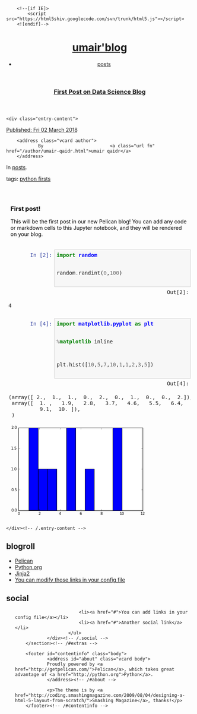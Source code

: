 <!DOCTYPE html>
<html lang="en">
<head>
        <meta charset="utf-8" />
        <title>First Post on Data Science Blog</title>
        <link rel="stylesheet" href="/theme/css/main.css" />

        <!--[if IE]>
            <script src="https://html5shiv.googlecode.com/svn/trunk/html5.js"></script>
        <![endif]-->
</head>

<body id="index" class="home">
        <header id="banner" class="body">
                <h1><a href="/">umair'blog </a></h1>
                <nav><ul>
                    <li class="active"><a href="/category/posts.html">posts</a></li>
                </ul></nav>
        </header><!-- /#banner -->
<section id="content" class="body">
  <article>
    <header>
      <h1 class="entry-title">
        <a href="/first-post.html" rel="bookmark"
           title="Permalink to First Post on Data Science Blog">First Post on Data Science Blog</a></h1>
    </header>

    <div class="entry-content">
<footer class="post-info">
        <abbr class="published" title="2018-03-02T14:00:00+05:00">
                Published: Fri 02 March 2018
        </abbr>

        <address class="vcard author">
                By                         <a class="url fn" href="/author/umair-qaidr.html">umair qaidr</a>
        </address>
<p>In <a href="/category/posts.html">posts</a>.</p>
<p>tags: <a href="/tag/python-firsts.html">python firsts</a> </p>
</footer><!-- /.post-info -->      <style type="text/css">/*!
*
* IPython notebook
*
*/
/* CSS font colors for translated ANSI colors. */
.ansibold {
  font-weight: bold;
}
/* use dark versions for foreground, to improve visibility */
.ansiblack {
  color: black;
}
.ansired {
  color: darkred;
}
.ansigreen {
  color: darkgreen;
}
.ansiyellow {
  color: #c4a000;
}
.ansiblue {
  color: darkblue;
}
.ansipurple {
  color: darkviolet;
}
.ansicyan {
  color: steelblue;
}
.ansigray {
  color: gray;
}
/* and light for background, for the same reason */
.ansibgblack {
  background-color: black;
}
.ansibgred {
  background-color: red;
}
.ansibggreen {
  background-color: green;
}
.ansibgyellow {
  background-color: yellow;
}
.ansibgblue {
  background-color: blue;
}
.ansibgpurple {
  background-color: magenta;
}
.ansibgcyan {
  background-color: cyan;
}
.ansibggray {
  background-color: gray;
}
div.cell {
  /* Old browsers */
  display: -webkit-box;
  -webkit-box-orient: vertical;
  -webkit-box-align: stretch;
  display: -moz-box;
  -moz-box-orient: vertical;
  -moz-box-align: stretch;
  display: box;
  box-orient: vertical;
  box-align: stretch;
  /* Modern browsers */
  display: flex;
  flex-direction: column;
  align-items: stretch;
  border-radius: 2px;
  box-sizing: border-box;
  -moz-box-sizing: border-box;
  -webkit-box-sizing: border-box;
  border-width: 1px;
  border-style: solid;
  border-color: transparent;
  width: 100%;
  padding: 5px;
  /* This acts as a spacer between cells, that is outside the border */
  margin: 0px;
  outline: none;
  border-left-width: 1px;
  padding-left: 5px;
  background: linear-gradient(to right, transparent -40px, transparent 1px, transparent 1px, transparent 100%);
}
div.cell.jupyter-soft-selected {
  border-left-color: #90CAF9;
  border-left-color: #E3F2FD;
  border-left-width: 1px;
  padding-left: 5px;
  border-right-color: #E3F2FD;
  border-right-width: 1px;
  background: #E3F2FD;
}
@media print {
  div.cell.jupyter-soft-selected {
    border-color: transparent;
  }
}
div.cell.selected {
  border-color: #ababab;
  border-left-width: 0px;
  padding-left: 6px;
  background: linear-gradient(to right, #42A5F5 -40px, #42A5F5 5px, transparent 5px, transparent 100%);
}
@media print {
  div.cell.selected {
    border-color: transparent;
  }
}
div.cell.selected.jupyter-soft-selected {
  border-left-width: 0;
  padding-left: 6px;
  background: linear-gradient(to right, #42A5F5 -40px, #42A5F5 7px, #E3F2FD 7px, #E3F2FD 100%);
}
.edit_mode div.cell.selected {
  border-color: #66BB6A;
  border-left-width: 0px;
  padding-left: 6px;
  background: linear-gradient(to right, #66BB6A -40px, #66BB6A 5px, transparent 5px, transparent 100%);
}
@media print {
  .edit_mode div.cell.selected {
    border-color: transparent;
  }
}
.prompt {
  /* This needs to be wide enough for 3 digit prompt numbers: In[100]: */
  min-width: 14ex;
  /* This padding is tuned to match the padding on the CodeMirror editor. */
  padding: 0.4em;
  margin: 0px;
  font-family: monospace;
  text-align: right;
  /* This has to match that of the the CodeMirror class line-height below */
  line-height: 1.21429em;
  /* Don't highlight prompt number selection */
  -webkit-touch-callout: none;
  -webkit-user-select: none;
  -khtml-user-select: none;
  -moz-user-select: none;
  -ms-user-select: none;
  user-select: none;
  /* Use default cursor */
  cursor: default;
}
@media (max-width: 540px) {
  .prompt {
    text-align: left;
  }
}
div.inner_cell {
  min-width: 0;
  /* Old browsers */
  display: -webkit-box;
  -webkit-box-orient: vertical;
  -webkit-box-align: stretch;
  display: -moz-box;
  -moz-box-orient: vertical;
  -moz-box-align: stretch;
  display: box;
  box-orient: vertical;
  box-align: stretch;
  /* Modern browsers */
  display: flex;
  flex-direction: column;
  align-items: stretch;
  /* Old browsers */
  -webkit-box-flex: 1;
  -moz-box-flex: 1;
  box-flex: 1;
  /* Modern browsers */
  flex: 1;
}
/* input_area and input_prompt must match in top border and margin for alignment */
div.input_area {
  border: 1px solid #cfcfcf;
  border-radius: 2px;
  background: #f7f7f7;
  line-height: 1.21429em;
}
/* This is needed so that empty prompt areas can collapse to zero height when there
   is no content in the output_subarea and the prompt. The main purpose of this is
   to make sure that empty JavaScript output_subareas have no height. */
div.prompt:empty {
  padding-top: 0;
  padding-bottom: 0;
}
div.unrecognized_cell {
  padding: 5px 5px 5px 0px;
  /* Old browsers */
  display: -webkit-box;
  -webkit-box-orient: horizontal;
  -webkit-box-align: stretch;
  display: -moz-box;
  -moz-box-orient: horizontal;
  -moz-box-align: stretch;
  display: box;
  box-orient: horizontal;
  box-align: stretch;
  /* Modern browsers */
  display: flex;
  flex-direction: row;
  align-items: stretch;
}
div.unrecognized_cell .inner_cell {
  border-radius: 2px;
  padding: 5px;
  font-weight: bold;
  color: red;
  border: 1px solid #cfcfcf;
  background: #eaeaea;
}
div.unrecognized_cell .inner_cell a {
  color: inherit;
  text-decoration: none;
}
div.unrecognized_cell .inner_cell a:hover {
  color: inherit;
  text-decoration: none;
}
@media (max-width: 540px) {
  div.unrecognized_cell > div.prompt {
    display: none;
  }
}
div.code_cell {
  /* avoid page breaking on code cells when printing */
}
@media print {
  div.code_cell {
    page-break-inside: avoid;
  }
}
/* any special styling for code cells that are currently running goes here */
div.input {
  page-break-inside: avoid;
  /* Old browsers */
  display: -webkit-box;
  -webkit-box-orient: horizontal;
  -webkit-box-align: stretch;
  display: -moz-box;
  -moz-box-orient: horizontal;
  -moz-box-align: stretch;
  display: box;
  box-orient: horizontal;
  box-align: stretch;
  /* Modern browsers */
  display: flex;
  flex-direction: row;
  align-items: stretch;
}
@media (max-width: 540px) {
  div.input {
    /* Old browsers */
    display: -webkit-box;
    -webkit-box-orient: vertical;
    -webkit-box-align: stretch;
    display: -moz-box;
    -moz-box-orient: vertical;
    -moz-box-align: stretch;
    display: box;
    box-orient: vertical;
    box-align: stretch;
    /* Modern browsers */
    display: flex;
    flex-direction: column;
    align-items: stretch;
  }
}
/* input_area and input_prompt must match in top border and margin for alignment */
div.input_prompt {
  color: #303F9F;
  border-top: 1px solid transparent;
}
div.input_area > div.highlight {
  margin: 0.4em;
  border: none;
  padding: 0px;
  background-color: transparent;
}
div.input_area > div.highlight > pre {
  margin: 0px;
  border: none;
  padding: 0px;
  background-color: transparent;
}
/* The following gets added to the <head> if it is detected that the user has a
 * monospace font with inconsistent normal/bold/italic height.  See
 * notebookmain.js.  Such fonts will have keywords vertically offset with
 * respect to the rest of the text.  The user should select a better font.
 * See: https://github.com/ipython/ipython/issues/1503
 *
 * .CodeMirror span {
 *      vertical-align: bottom;
 * }
 */
.CodeMirror {
  line-height: 1.21429em;
  /* Changed from 1em to our global default */
  font-size: 14px;
  height: auto;
  /* Changed to auto to autogrow */
  background: none;
  /* Changed from white to allow our bg to show through */
}
.CodeMirror-scroll {
  /*  The CodeMirror docs are a bit fuzzy on if overflow-y should be hidden or visible.*/
  /*  We have found that if it is visible, vertical scrollbars appear with font size changes.*/
  overflow-y: hidden;
  overflow-x: auto;
}
.CodeMirror-lines {
  /* In CM2, this used to be 0.4em, but in CM3 it went to 4px. We need the em value because */
  /* we have set a different line-height and want this to scale with that. */
  padding: 0.4em;
}
.CodeMirror-linenumber {
  padding: 0 8px 0 4px;
}
.CodeMirror-gutters {
  border-bottom-left-radius: 2px;
  border-top-left-radius: 2px;
}
.CodeMirror pre {
  /* In CM3 this went to 4px from 0 in CM2. We need the 0 value because of how we size */
  /* .CodeMirror-lines */
  padding: 0;
  border: 0;
  border-radius: 0;
}
/*

Original style from softwaremaniacs.org (c) Ivan Sagalaev <Maniac@SoftwareManiacs.Org>
Adapted from GitHub theme

*/
.highlight-base {
  color: #000;
}
.highlight-variable {
  color: #000;
}
.highlight-variable-2 {
  color: #1a1a1a;
}
.highlight-variable-3 {
  color: #333333;
}
.highlight-string {
  color: #BA2121;
}
.highlight-comment {
  color: #408080;
  font-style: italic;
}
.highlight-number {
  color: #080;
}
.highlight-atom {
  color: #88F;
}
.highlight-keyword {
  color: #008000;
  font-weight: bold;
}
.highlight-builtin {
  color: #008000;
}
.highlight-error {
  color: #f00;
}
.highlight-operator {
  color: #AA22FF;
  font-weight: bold;
}
.highlight-meta {
  color: #AA22FF;
}
/* previously not defined, copying from default codemirror */
.highlight-def {
  color: #00f;
}
.highlight-string-2 {
  color: #f50;
}
.highlight-qualifier {
  color: #555;
}
.highlight-bracket {
  color: #997;
}
.highlight-tag {
  color: #170;
}
.highlight-attribute {
  color: #00c;
}
.highlight-header {
  color: blue;
}
.highlight-quote {
  color: #090;
}
.highlight-link {
  color: #00c;
}
/* apply the same style to codemirror */
.cm-s-ipython span.cm-keyword {
  color: #008000;
  font-weight: bold;
}
.cm-s-ipython span.cm-atom {
  color: #88F;
}
.cm-s-ipython span.cm-number {
  color: #080;
}
.cm-s-ipython span.cm-def {
  color: #00f;
}
.cm-s-ipython span.cm-variable {
  color: #000;
}
.cm-s-ipython span.cm-operator {
  color: #AA22FF;
  font-weight: bold;
}
.cm-s-ipython span.cm-variable-2 {
  color: #1a1a1a;
}
.cm-s-ipython span.cm-variable-3 {
  color: #333333;
}
.cm-s-ipython span.cm-comment {
  color: #408080;
  font-style: italic;
}
.cm-s-ipython span.cm-string {
  color: #BA2121;
}
.cm-s-ipython span.cm-string-2 {
  color: #f50;
}
.cm-s-ipython span.cm-meta {
  color: #AA22FF;
}
.cm-s-ipython span.cm-qualifier {
  color: #555;
}
.cm-s-ipython span.cm-builtin {
  color: #008000;
}
.cm-s-ipython span.cm-bracket {
  color: #997;
}
.cm-s-ipython span.cm-tag {
  color: #170;
}
.cm-s-ipython span.cm-attribute {
  color: #00c;
}
.cm-s-ipython span.cm-header {
  color: blue;
}
.cm-s-ipython span.cm-quote {
  color: #090;
}
.cm-s-ipython span.cm-link {
  color: #00c;
}
.cm-s-ipython span.cm-error {
  color: #f00;
}
.cm-s-ipython span.cm-tab {
  background: url(data:image/png;base64,iVBORw0KGgoAAAANSUhEUgAAADAAAAAMCAYAAAAkuj5RAAAAAXNSR0IArs4c6QAAAGFJREFUSMft1LsRQFAQheHPowAKoACx3IgEKtaEHujDjORSgWTH/ZOdnZOcM/sgk/kFFWY0qV8foQwS4MKBCS3qR6ixBJvElOobYAtivseIE120FaowJPN75GMu8j/LfMwNjh4HUpwg4LUAAAAASUVORK5CYII=);
  background-position: right;
  background-repeat: no-repeat;
}
div.output_wrapper {
  /* this position must be relative to enable descendents to be absolute within it */
  position: relative;
  /* Old browsers */
  display: -webkit-box;
  -webkit-box-orient: vertical;
  -webkit-box-align: stretch;
  display: -moz-box;
  -moz-box-orient: vertical;
  -moz-box-align: stretch;
  display: box;
  box-orient: vertical;
  box-align: stretch;
  /* Modern browsers */
  display: flex;
  flex-direction: column;
  align-items: stretch;
  z-index: 1;
}
/* class for the output area when it should be height-limited */
div.output_scroll {
  /* ideally, this would be max-height, but FF barfs all over that */
  height: 24em;
  /* FF needs this *and the wrapper* to specify full width, or it will shrinkwrap */
  width: 100%;
  overflow: auto;
  border-radius: 2px;
  -webkit-box-shadow: inset 0 2px 8px rgba(0, 0, 0, 0.8);
  box-shadow: inset 0 2px 8px rgba(0, 0, 0, 0.8);
  display: block;
}
/* output div while it is collapsed */
div.output_collapsed {
  margin: 0px;
  padding: 0px;
  /* Old browsers */
  display: -webkit-box;
  -webkit-box-orient: vertical;
  -webkit-box-align: stretch;
  display: -moz-box;
  -moz-box-orient: vertical;
  -moz-box-align: stretch;
  display: box;
  box-orient: vertical;
  box-align: stretch;
  /* Modern browsers */
  display: flex;
  flex-direction: column;
  align-items: stretch;
}
div.out_prompt_overlay {
  height: 100%;
  padding: 0px 0.4em;
  position: absolute;
  border-radius: 2px;
}
div.out_prompt_overlay:hover {
  /* use inner shadow to get border that is computed the same on WebKit/FF */
  -webkit-box-shadow: inset 0 0 1px #000;
  box-shadow: inset 0 0 1px #000;
  background: rgba(240, 240, 240, 0.5);
}
div.output_prompt {
  color: #D84315;
}
/* This class is the outer container of all output sections. */
div.output_area {
  padding: 0px;
  page-break-inside: avoid;
  /* Old browsers */
  display: -webkit-box;
  -webkit-box-orient: horizontal;
  -webkit-box-align: stretch;
  display: -moz-box;
  -moz-box-orient: horizontal;
  -moz-box-align: stretch;
  display: box;
  box-orient: horizontal;
  box-align: stretch;
  /* Modern browsers */
  display: flex;
  flex-direction: row;
  align-items: stretch;
}
div.output_area .MathJax_Display {
  text-align: left !important;
}
div.output_area 
div.output_area 
div.output_area img,
div.output_area svg {
  max-width: 100%;
  height: auto;
}
div.output_area img.unconfined,
div.output_area svg.unconfined {
  max-width: none;
}
/* This is needed to protect the pre formating from global settings such
   as that of bootstrap */
.output {
  /* Old browsers */
  display: -webkit-box;
  -webkit-box-orient: vertical;
  -webkit-box-align: stretch;
  display: -moz-box;
  -moz-box-orient: vertical;
  -moz-box-align: stretch;
  display: box;
  box-orient: vertical;
  box-align: stretch;
  /* Modern browsers */
  display: flex;
  flex-direction: column;
  align-items: stretch;
}
@media (max-width: 540px) {
  div.output_area {
    /* Old browsers */
    display: -webkit-box;
    -webkit-box-orient: vertical;
    -webkit-box-align: stretch;
    display: -moz-box;
    -moz-box-orient: vertical;
    -moz-box-align: stretch;
    display: box;
    box-orient: vertical;
    box-align: stretch;
    /* Modern browsers */
    display: flex;
    flex-direction: column;
    align-items: stretch;
  }
}
div.output_area pre {
  margin: 0;
  padding: 0;
  border: 0;
  vertical-align: baseline;
  color: black;
  background-color: transparent;
  border-radius: 0;
}
/* This class is for the output subarea inside the output_area and after
   the prompt div. */
div.output_subarea {
  overflow-x: auto;
  padding: 0.4em;
  /* Old browsers */
  -webkit-box-flex: 1;
  -moz-box-flex: 1;
  box-flex: 1;
  /* Modern browsers */
  flex: 1;
  max-width: calc(100% - 14ex);
}
div.output_scroll div.output_subarea {
  overflow-x: visible;
}
/* The rest of the output_* classes are for special styling of the different
   output types */
/* all text output has this class: */
div.output_text {
  text-align: left;
  color: #000;
  /* This has to match that of the the CodeMirror class line-height below */
  line-height: 1.21429em;
}
/* stdout/stderr are 'text' as well as 'stream', but execute_result/error are *not* streams */
div.output_stderr {
  background: #fdd;
  /* very light red background for stderr */
}
div.output_latex {
  text-align: left;
}
/* Empty output_javascript divs should have no height */
div.output_javascript:empty {
  padding: 0;
}
.js-error {
  color: darkred;
}
/* raw_input styles */
div.raw_input_container {
  line-height: 1.21429em;
  padding-top: 5px;
}
pre.raw_input_prompt {
  /* nothing needed here. */
}
input.raw_input {
  font-family: monospace;
  font-size: inherit;
  color: inherit;
  width: auto;
  /* make sure input baseline aligns with prompt */
  vertical-align: baseline;
  /* padding + margin = 0.5em between prompt and cursor */
  padding: 0em 0.25em;
  margin: 0em 0.25em;
}
input.raw_input:focus {
  box-shadow: none;
}
p.p-space {
  margin-bottom: 10px;
}
div.output_unrecognized {
  padding: 5px;
  font-weight: bold;
  color: red;
}
div.output_unrecognized a {
  color: inherit;
  text-decoration: none;
}
div.output_unrecognized a:hover {
  color: inherit;
  text-decoration: none;
}
.rendered_html {
  color: #000;
  /* any extras will just be numbers: */
}



.rendered_html :link {
  text-decoration: underline;
}
.rendered_html :visited {
  text-decoration: underline;
}






.rendered_html h1:first-child {
  margin-top: 0.538em;
}
.rendered_html h2:first-child {
  margin-top: 0.636em;
}
.rendered_html h3:first-child {
  margin-top: 0.777em;
}
.rendered_html h4:first-child {
  margin-top: 1em;
}
.rendered_html h5:first-child {
  margin-top: 1em;
}
.rendered_html h6:first-child {
  margin-top: 1em;
}








.rendered_html * + ul {
  margin-top: 1em;
}
.rendered_html * + ol {
  margin-top: 1em;
}


.rendered_html pre,



.rendered_html tr,
.rendered_html th,

.rendered_html td,


.rendered_html * + table {
  margin-top: 1em;
}

.rendered_html * + p {
  margin-top: 1em;
}

.rendered_html * + img {
  margin-top: 1em;
}
.rendered_html img,

.rendered_html img.unconfined,

div.text_cell {
  /* Old browsers */
  display: -webkit-box;
  -webkit-box-orient: horizontal;
  -webkit-box-align: stretch;
  display: -moz-box;
  -moz-box-orient: horizontal;
  -moz-box-align: stretch;
  display: box;
  box-orient: horizontal;
  box-align: stretch;
  /* Modern browsers */
  display: flex;
  flex-direction: row;
  align-items: stretch;
}
@media (max-width: 540px) {
  div.text_cell > div.prompt {
    display: none;
  }
}
div.text_cell_render {
  /*font-family: "Helvetica Neue", Arial, Helvetica, Geneva, sans-serif;*/
  outline: none;
  resize: none;
  width: inherit;
  border-style: none;
  padding: 0.5em 0.5em 0.5em 0.4em;
  color: #000;
  box-sizing: border-box;
  -moz-box-sizing: border-box;
  -webkit-box-sizing: border-box;
}
a.anchor-link:link {
  text-decoration: none;
  padding: 0px 20px;
  visibility: hidden;
}
h1:hover .anchor-link,
h2:hover .anchor-link,
h3:hover .anchor-link,
h4:hover .anchor-link,
h5:hover .anchor-link,
h6:hover .anchor-link {
  visibility: visible;
}
.text_cell.rendered .input_area {
  display: none;
}
.text_cell.rendered 
.text_cell.unrendered .text_cell_render {
  display: none;
}
.cm-header-1,
.cm-header-2,
.cm-header-3,
.cm-header-4,
.cm-header-5,
.cm-header-6 {
  font-weight: bold;
  font-family: "Helvetica Neue", Helvetica, Arial, sans-serif;
}
.cm-header-1 {
  font-size: 185.7%;
}
.cm-header-2 {
  font-size: 157.1%;
}
.cm-header-3 {
  font-size: 128.6%;
}
.cm-header-4 {
  font-size: 110%;
}
.cm-header-5 {
  font-size: 100%;
  font-style: italic;
}
.cm-header-6 {
  font-size: 100%;
  font-style: italic;
}
</style>
<style type="text/css">.highlight .hll { background-color: #ffffcc }
.highlight  { background: #f8f8f8; }
.highlight .c { color: #408080; font-style: italic } /* Comment */
.highlight .err { border: 1px solid #FF0000 } /* Error */
.highlight .k { color: #008000; font-weight: bold } /* Keyword */
.highlight .o { color: #666666 } /* Operator */
.highlight .ch { color: #408080; font-style: italic } /* Comment.Hashbang */
.highlight .cm { color: #408080; font-style: italic } /* Comment.Multiline */
.highlight .cp { color: #BC7A00 } /* Comment.Preproc */
.highlight .cpf { color: #408080; font-style: italic } /* Comment.PreprocFile */
.highlight .c1 { color: #408080; font-style: italic } /* Comment.Single */
.highlight .cs { color: #408080; font-style: italic } /* Comment.Special */
.highlight .gd { color: #A00000 } /* Generic.Deleted */
.highlight .ge { font-style: italic } /* Generic.Emph */
.highlight .gr { color: #FF0000 } /* Generic.Error */
.highlight .gh { color: #000080; font-weight: bold } /* Generic.Heading */
.highlight .gi { color: #00A000 } /* Generic.Inserted */
.highlight .go { color: #888888 } /* Generic.Output */
.highlight .gp { color: #000080; font-weight: bold } /* Generic.Prompt */
.highlight .gs { font-weight: bold } /* Generic.Strong */
.highlight .gu { color: #800080; font-weight: bold } /* Generic.Subheading */
.highlight .gt { color: #0044DD } /* Generic.Traceback */
.highlight .kc { color: #008000; font-weight: bold } /* Keyword.Constant */
.highlight .kd { color: #008000; font-weight: bold } /* Keyword.Declaration */
.highlight .kn { color: #008000; font-weight: bold } /* Keyword.Namespace */
.highlight .kp { color: #008000 } /* Keyword.Pseudo */
.highlight .kr { color: #008000; font-weight: bold } /* Keyword.Reserved */
.highlight .kt { color: #B00040 } /* Keyword.Type */
.highlight .m { color: #666666 } /* Literal.Number */
.highlight .s { color: #BA2121 } /* Literal.String */
.highlight .na { color: #7D9029 } /* Name.Attribute */
.highlight .nb { color: #008000 } /* Name.Builtin */
.highlight .nc { color: #0000FF; font-weight: bold } /* Name.Class */
.highlight .no { color: #880000 } /* Name.Constant */
.highlight .nd { color: #AA22FF } /* Name.Decorator */
.highlight .ni { color: #999999; font-weight: bold } /* Name.Entity */
.highlight .ne { color: #D2413A; font-weight: bold } /* Name.Exception */
.highlight .nf { color: #0000FF } /* Name.Function */
.highlight .nl { color: #A0A000 } /* Name.Label */
.highlight .nn { color: #0000FF; font-weight: bold } /* Name.Namespace */
.highlight .nt { color: #008000; font-weight: bold } /* Name.Tag */
.highlight .nv { color: #19177C } /* Name.Variable */
.highlight .ow { color: #AA22FF; font-weight: bold } /* Operator.Word */
.highlight .w { color: #bbbbbb } /* Text.Whitespace */
.highlight .mb { color: #666666 } /* Literal.Number.Bin */
.highlight .mf { color: #666666 } /* Literal.Number.Float */
.highlight .mh { color: #666666 } /* Literal.Number.Hex */
.highlight .mi { color: #666666 } /* Literal.Number.Integer */
.highlight .mo { color: #666666 } /* Literal.Number.Oct */
.highlight .sa { color: #BA2121 } /* Literal.String.Affix */
.highlight .sb { color: #BA2121 } /* Literal.String.Backtick */
.highlight .sc { color: #BA2121 } /* Literal.String.Char */
.highlight .dl { color: #BA2121 } /* Literal.String.Delimiter */
.highlight .sd { color: #BA2121; font-style: italic } /* Literal.String.Doc */
.highlight .s2 { color: #BA2121 } /* Literal.String.Double */
.highlight .se { color: #BB6622; font-weight: bold } /* Literal.String.Escape */
.highlight .sh { color: #BA2121 } /* Literal.String.Heredoc */
.highlight .si { color: #BB6688; font-weight: bold } /* Literal.String.Interpol */
.highlight .sx { color: #008000 } /* Literal.String.Other */
.highlight .sr { color: #BB6688 } /* Literal.String.Regex */
.highlight .s1 { color: #BA2121 } /* Literal.String.Single */
.highlight .ss { color: #19177C } /* Literal.String.Symbol */
.highlight .bp { color: #008000 } /* Name.Builtin.Pseudo */
.highlight .fm { color: #0000FF } /* Name.Function.Magic */
.highlight .vc { color: #19177C } /* Name.Variable.Class */
.highlight .vg { color: #19177C } /* Name.Variable.Global */
.highlight .vi { color: #19177C } /* Name.Variable.Instance */
.highlight .vm { color: #19177C } /* Name.Variable.Magic */
.highlight .il { color: #666666 } /* Literal.Number.Integer.Long */</style>
<style type="text/css">
/* Temporary definitions which will become obsolete with Notebook release 5.0 */
.ansi-black-fg { color: #3E424D; }
.ansi-black-bg { background-color: #3E424D; }
.ansi-black-intense-fg { color: #282C36; }
.ansi-black-intense-bg { background-color: #282C36; }
.ansi-red-fg { color: #E75C58; }
.ansi-red-bg { background-color: #E75C58; }
.ansi-red-intense-fg { color: #B22B31; }
.ansi-red-intense-bg { background-color: #B22B31; }
.ansi-green-fg { color: #00A250; }
.ansi-green-bg { background-color: #00A250; }
.ansi-green-intense-fg { color: #007427; }
.ansi-green-intense-bg { background-color: #007427; }
.ansi-yellow-fg { color: #DDB62B; }
.ansi-yellow-bg { background-color: #DDB62B; }
.ansi-yellow-intense-fg { color: #B27D12; }
.ansi-yellow-intense-bg { background-color: #B27D12; }
.ansi-blue-fg { color: #208FFB; }
.ansi-blue-bg { background-color: #208FFB; }
.ansi-blue-intense-fg { color: #0065CA; }
.ansi-blue-intense-bg { background-color: #0065CA; }
.ansi-magenta-fg { color: #D160C4; }
.ansi-magenta-bg { background-color: #D160C4; }
.ansi-magenta-intense-fg { color: #A03196; }
.ansi-magenta-intense-bg { background-color: #A03196; }
.ansi-cyan-fg { color: #60C6C8; }
.ansi-cyan-bg { background-color: #60C6C8; }
.ansi-cyan-intense-fg { color: #258F8F; }
.ansi-cyan-intense-bg { background-color: #258F8F; }
.ansi-white-fg { color: #C5C1B4; }
.ansi-white-bg { background-color: #C5C1B4; }
.ansi-white-intense-fg { color: #A1A6B2; }
.ansi-white-intense-bg { background-color: #A1A6B2; }

.ansi-bold { font-weight: bold; }
</style>
<div class="cell border-box-sizing text_cell rendered"><div class="prompt input_prompt">
</div>
<div class="inner_cell">
<div class="text_cell_render border-box-sizing rendered_html">
<h1 id="First-post!">First post!<a class="anchor-link" href="#First-post!">¶</a></h1><p>This will be the first post in our new Pelican blog! You can add any code or markdown cells to this Jupyter notebook, and they will be rendered on your blog.</p>
</div>
</div>
</div>
<div class="cell border-box-sizing code_cell rendered">
<div class="input">
<div class="prompt input_prompt">In [2]:</div>
<div class="inner_cell">
<div class="input_area">
<div class=" highlight hl-ipython3"><pre><span></span><span class="kn">import</span> <span class="nn">random</span>

<span class="n">random</span><span class="o">.</span><span class="n">randint</span><span class="p">(</span><span class="mi">0</span><span class="p">,</span><span class="mi">100</span><span class="p">)</span>
</pre></div>
</div>
</div>
</div>
<div class="output_wrapper">
<div class="output">
<div class="output_area">
<div class="prompt output_prompt">Out[2]:</div>
<div class="output_text output_subarea output_execute_result">
<pre>4</pre>
</div>
</div>
</div>
</div>
</div>
<div class="cell border-box-sizing code_cell rendered">
<div class="input">
<div class="prompt input_prompt">In [4]:</div>
<div class="inner_cell">
<div class="input_area">
<div class=" highlight hl-ipython3"><pre><span></span><span class="kn">import</span> <span class="nn">matplotlib.pyplot</span> <span class="k">as</span> <span class="nn">plt</span>

<span class="o">%</span><span class="k">matplotlib</span> inline

<span class="n">plt</span><span class="o">.</span><span class="n">hist</span><span class="p">([</span><span class="mi">10</span><span class="p">,</span><span class="mi">5</span><span class="p">,</span><span class="mi">7</span><span class="p">,</span><span class="mi">10</span><span class="p">,</span><span class="mi">1</span><span class="p">,</span><span class="mi">1</span><span class="p">,</span><span class="mi">2</span><span class="p">,</span><span class="mi">3</span><span class="p">,</span><span class="mi">5</span><span class="p">])</span>
</pre></div>
</div>
</div>
</div>
<div class="output_wrapper">
<div class="output">
<div class="output_area">
<div class="prompt output_prompt">Out[4]:</div>
<div class="output_text output_subarea output_execute_result">
<pre>(array([ 2.,  1.,  1.,  0.,  2.,  0.,  1.,  0.,  0.,  2.]),
 array([  1. ,   1.9,   2.8,   3.7,   4.6,   5.5,   6.4,   7.3,   8.2,
          9.1,  10. ]),
 <a list of 10 patch objects>)</pre>
</div>
</div>
<div class="output_area">
<div class="prompt"></div>
<div class="output_png output_subarea ">
<img src="data:image/png;base64,iVBORw0KGgoAAAANSUhEUgAAAXcAAAEACAYAAABI5zaHAAAABHNCSVQICAgIfAhkiAAAAAlwSFlz
AAALEgAACxIB0t1+/AAADOtJREFUeJzt3H+o3fV9x/HnK4syO1FWoZGZGVer3Sp0WRlWJ8Mz+keN
ZWZ/lNVacLVQpKtoVxhtXSHJf9tgDF0tGmallrpK3agZ/pgTeykKFX9lSjVtpExjOjOGhqKRzR/v
/XGP4e56k3Ny7zn39L73fMCB8+PD97y/ucnzfs/35ntTVUiSelk36wEkSZNn3CWpIeMuSQ0Zd0lq
yLhLUkPGXZIaGhn3JBuTPJDkR0meSnL1EdZdn2Rvkt1JNk9+VEnSuNaPseYN4ItVtTvJicBjSe6r
qj1vL0iyBTizqs5K8mHgRuC86YwsSRpl5JF7Vb1YVbuH918BngFOW7RsK3DrcM3DwMlJNkx4VknS
mI7pnHuSM4DNwMOLXjoN2Lfg8X7e+Q1AkrRKxo778JTMHcA1wyN4SdIvqHHOuZNkPfNh/1ZV3bnE
kv3Ary94vHH43OLt+ItsJGkZqirHsn7cI/dvAE9X1XVHeH0XcDlAkvOAg1V14AgDrsrtpptu4oQT
PgvUFG93cf75Ww6/57Zt21Zt/2Zxm8T+Df8WTPm2vL9nnb9+s9y3X+Sv+Vq5LcfII/ckFwCfAp5K
8sTwT/JaYNP8n2ftrKq7k1yc5FngVeCKZU0jSZqIkXGvqoeAXxpj3VUTmUiStGJeoTpBg8Fg1iNM
lfu3dnXeNy3NuE9Q939A7t/a1XnftDTjLkkNGXdJasi4S1JDxl2SGjLuktSQcZekhoy7JDVk3CWp
IeMuSQ0Zd0lqyLhLUkPGXZIaMu6S1JBxl6SGjLskNWTcJakh4y5JDRl3SWrIuEtSQ8Zdkhoy7pLU
kHGXpIaMuyQ1ZNwlqSHjLkkNGXdJasi4S1JDxl2SGjLuktSQcZekhoy7JDVk3CWpIeMuSQ0Zd0lq
yLhLUkPGXZIaMu6S1JBxl6SGjLskNWTcJakh4y5JDRl3SWrIuEtSQ8Zdkhoy7pLU0Mi4J7k5yYEk
Tx7h9QuTHEzy+PD21cmPKUk6FuvHWHML8HfArUdZ84OqumQyI0mSVmrkkXtVPQi8PGJZJjOOJGkS
JnXO/fwku5PcleQDE9qmJGmZxjktM8pjwOlVdSjJFuB7wNlHWrx9+/bD9weDAYPBYAIjSFIfc3Nz
zM3NrWgbK457Vb2y4P49Sb6e5N1V9dJS6xfGXZL0TosPfHfs2HHM2xj3tEw4wnn1JBsW3D8XyJHC
LklaHSOP3JPcBgyAU5I8D2wDjgeqqnYCH0/yOeB14DXgE9MbV5I0jpFxr6rLRrx+A3DDxCaSJK2Y
V6hKUkPGXZIaMu6S1JBxl6SGjLskNWTcJakh4y5JDRl3SWrIuEtSQ8Zdkhoy7pLUkHGXpIaMuyQ1
ZNwlqSHjLkkNGXdJasi4S1JDxl2SGjLuktSQcZekhoy7JDVk3CWpIeMuSQ0Zd0lqyLhLUkPGXZIa
Mu6S1JBxl6SGjLskNWTcJakh4y5JDRl3SWrIuEtSQ8Zdkhoy7pLUkHGXpIaMuyQ1ZNwlqSHjLkkN
GXdJasi4S1JDxl2SGjLuktSQcZekhoy7JDVk3CWpIeMuSQ2NjHuSm5McSPLkUdZcn2Rvkt1JNk92
REnSsRrnyP0W4KNHejHJFuDMqjoLuBK4cUKzSZKWaWTcq+pB4OWjLNkK3Dpc+zBwcpINkxlPkrQc
kzjnfhqwb8Hj/cPnJEkzsn6133D79u2H7w8GAwaDwWqPMFGPPvoQSab6HuvWvYu33jo01ffYsGET
L77471N9j05OPfUMDhx4bqrv4dfk/6+5uTnm5uZWtI1U1ehFySbgn6vqg0u8diPw/aq6ffh4D3Bh
VR1YYm2N836TsHPnTr7whUd57bWdU3yXu4GPAdPep6zKe6zG12b+G+Ha35cu+7Ea/LNauSRU1TEd
RY57WibD21J2AZcPBzgPOLhU2CVJq2fkaZkktwED4JQkzwPbgOOBqqqdVXV3kouTPAu8ClwxzYEl
SaONjHtVXTbGmqsmM44kaRK8QlWSGjLuktSQcZekhoy7JDVk3CWpIeMuSQ0Zd0lqyLhLUkPGXZIa
Mu6S1JBxl6SGjLskNWTcJakh4y5JDRl3SWrIuEtSQ8Zdkhoy7pLUkHGXpIaMuyQ1ZNwlqSHjLkkN
GXdJasi4S1JDxl2SGjLuktSQcZekhoy7JDVk3CWpIeMuSQ0Zd0lqyLhLUkPGXZIaMu6S1JBxl6SG
jLskNWTcJakh4y5JDRl3SWrIuEtSQ8Zdkhoy7pLUkHGXpIaMuyQ1ZNwlqSHjLkkNGXdJamisuCe5
KMmeJD9J8qUlXr8wycEkjw9vX538qJKkca0ftSDJOuBrwEeAnwGPJLmzqvYsWvqDqrpkCjNKko7R
OEfu5wJ7q+q5qnod+A6wdYl1mehkkqRlGyfupwH7Fjx+YfjcYucn2Z3kriQfmMh0kqRlGXlaZkyP
AadX1aEkW4DvAWcvtXD79u2H7w8GAwaDwYRGkKQe5ubmmJubW9E2xon7fuD0BY83Dp87rKpeWXD/
niRfT/Luqnpp8cYWxl2S9E6LD3x37NhxzNsY57TMI8D7kmxKcjxwKbBr4YIkGxbcPxfIUmGXJK2O
kUfuVfVmkquA+5j/ZnBzVT2T5Mr5l2sn8PEknwNeB14DPjHNoSVJRzfWOfequhd4/6Lnblpw/wbg
hsmOJklaLq9QlaSGjLskNWTcJakh4y5JDRl3SWrIuEtSQ8Zdkhoy7pLUkHGXpIaMuyQ1ZNwlqSHj
LkkNGXdJasi4S1JDxl2SGjLuktSQcZekhoy7JDVk3CWpIeMuSQ0Zd0lqyLhLUkPGXZIaMu6S1JBx
l6SGjLskNWTcJakh4y5JDRl3SWrIuEtSQ8Zdkhoy7pLUkHGXpIaMuyQ1ZNwlqSHjLkkNGXdJasi4
S1JDxl2SGjLuktSQcZekhoy7JDVk3CWpIeMuSQ0Zd0lqyLhLUkNjxT3JRUn2JPlJki8dYc31SfYm
2Z1k82THlCQdi5FxT7IO+BrwUeAc4JNJfnPRmi3AmVV1FnAlcOMUZl0D5mY9wFTNzc3NeoSp6rx/
nfdNSxvnyP1cYG9VPVdVrwPfAbYuWrMVuBWgqh4GTk6yYaKTrglzsx5gqroHovP+dd43LW2cuJ8G
7Fvw+IXhc0dbs3+JNZKkVbJ+1gNMy3HHHUfVvZx00h9O7T3eeOMAhw5NbfOStGypqqMvSM4DtlfV
RcPHXwaqqv5qwZobge9X1e3Dx3uAC6vqwKJtHf3NJElLqqocy/pxjtwfAd6XZBPwH8ClwCcXrdkF
fB64ffjN4ODisC9nOEnS8oyMe1W9meQq4D7mz9HfXFXPJLly/uXaWVV3J7k4ybPAq8AV0x1bknQ0
I0/LSJLWnlW7QnWcC6HWqiQbkzyQ5EdJnkpy9axnmrQk65I8nmTXrGeZtCQnJ/lukmeGX8MPz3qm
SUryleF+PZnk20mOn/VMK5Hk5iQHkjy54LlfTXJfkh8n+ZckJ89yxpU4wv799fDv5+4k/5jkpFHb
WZW4j3Mh1Br3BvDFqjoHOB/4fLP9A7gGeHrWQ0zJdcDdVfVbwG8Dz8x4nokZ/qzss8DvVNUHmT8V
e+lsp1qxW5hvyUJfBu6vqvcDDwBfWfWpJmep/bsPOKeqNgN7GWP/VuvIfZwLodasqnqxqnYP77/C
fBza/D//JBuBi4G/n/UskzY8Avr9qroFoKreqKqfz3isSfo58D/AryRZD7wL+NlsR1qZqnoQeHnR
01uBbw7vfxP4o1UdaoKW2r+qur+q3ho+/CGwcdR2Vivu41wI1UKSM4DNwMOznWSi/hb4c6DjD2h+
A/ivJLcMTzvtTHLCrIealKp6Gfgb4HnmLy48WFX3z3aqqXjP2/9Dr6peBN4z43mm6TPAPaMW+Vsh
JyjJicAdwDXDI/g1L8nHgAPDTyYZ3jpZD3wIuKGqPgQcYv4jfgtJ3gv8GbAJ+DXgxCSXzXaqVdHx
QIQkfwG8XlW3jVq7WnHfD5y+4PHG4XNtDD/y3gF8q6runPU8E3QBcEmSnwL/APxBkltnPNMkvQDs
q6pHh4/vYD72Xfwu8FBVvVRVbwL/BPzejGeahgNv/z6rJKcC/znjeSYuyaeZPz061jfn1Yr74Quh
hj+pv5T5C586+QbwdFVdN+tBJqmqrq2q06vqvcx/3R6oqstnPdekDD/K70ty9vCpj9DrB8c/Bs5L
8stJwvz+dfiB8eJPkbuATw/v/wmw1g+w/s/+JbmI+VOjl1TVf4+zgVX53TJHuhBqNd57NSS5APgU
8FSSJ5j/SHhtVd0728k0pquBbyc5DvgpjS7Cq6p/G37Segx4E3gC2DnbqVYmyW3AADglyfPANuAv
ge8m+QzwHPDHs5twZY6wf9cCxwP/Ov89mh9W1Z8edTtexCRJ/fgDVUlqyLhLUkPGXZIaMu6S1JBx
l6SGjLskNWTcJakh4y5JDf0vZB9FlJ1A1boAAAAASUVORK5CYII=
" />
</div>
</div>
</div>
</div>
</div>

<script type="text/javascript">if (!document.getElementById('mathjaxscript_pelican_#%@#$@#')) {
    var mathjaxscript = document.createElement('script');
    mathjaxscript.id = 'mathjaxscript_pelican_#%@#$@#';
    mathjaxscript.type = 'text/javascript';
    mathjaxscript.src = '//cdnjs.cloudflare.com/ajax/libs/mathjax/2.7.1/MathJax.js?config=TeX-AMS-MML_HTMLorMML';
    mathjaxscript[(window.opera ? "innerHTML" : "text")] =
        "MathJax.Hub.Config({" +
        "    config: ['MMLorHTML.js']," +
        "    TeX: { extensions: ['AMSmath.js','AMSsymbols.js','noErrors.js','noUndefined.js'], equationNumbers: { autoNumber: 'AMS' } }," +
        "    jax: ['input/TeX','input/MathML','output/HTML-CSS']," +
        "    extensions: ['tex2jax.js','mml2jax.js','MathMenu.js','MathZoom.js']," +
        "    displayAlign: 'center'," +
        "    displayIndent: '0em'," +
        "    showMathMenu: true," +
        "    tex2jax: { " +
        "        inlineMath: [ ['$','$'] ], " +
        "        displayMath: [ ['$$','$$'] ]," +
        "        processEscapes: true," +
        "        preview: 'TeX'," +
        "    }, " +
        "    'HTML-CSS': { " +
        " linebreaks: { automatic: true, width: '95% container' }, " +
        "        styles: { '.MathJax_Display, .MathJax .mo, .MathJax .mi, .MathJax .mn': {color: 'black ! important'} }" +
        "    } " +
        "}); ";
    (document.body || document.getElementsByTagName('head')[0]).appendChild(mathjaxscript);
}
</script>

    </div><!-- /.entry-content -->

  </article>
</section>
        <section id="extras" class="body">
                <div class="blogroll">
                        <h2>blogroll</h2>
                        <ul>
                            <li><a href="http://getpelican.com/">Pelican</a></li>
                            <li><a href="http://python.org/">Python.org</a></li>
                            <li><a href="http://jinja.pocoo.org/">Jinja2</a></li>
                            <li><a href="#">You can modify those links in your config file</a></li>
                        </ul>
                </div><!-- /.blogroll -->
                <div class="social">
                        <h2>social</h2>
                        <ul>

                            <li><a href="#">You can add links in your config file</a></li>
                            <li><a href="#">Another social link</a></li>
                        </ul>
                </div><!-- /.social -->
        </section><!-- /#extras -->

        <footer id="contentinfo" class="body">
                <address id="about" class="vcard body">
                Proudly powered by <a href="http://getpelican.com/">Pelican</a>, which takes great advantage of <a href="http://python.org">Python</a>.
                </address><!-- /#about -->

                <p>The theme is by <a href="http://coding.smashingmagazine.com/2009/08/04/designing-a-html-5-layout-from-scratch/">Smashing Magazine</a>, thanks!</p>
        </footer><!-- /#contentinfo -->

</body>
</html>
